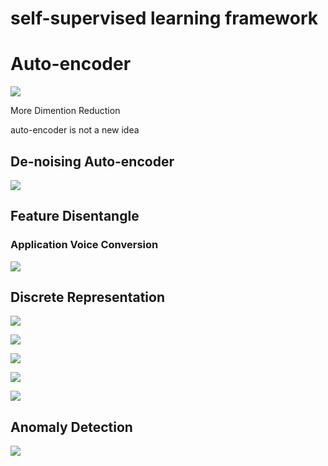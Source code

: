 # self-supervised learning framework
# Auto-encoder
![](img/auto_encoder.PNG)

More Dimention Reduction 

auto-encoder is not a new idea

## De-noising Auto-encoder
![](img/reviewBERT.PNG)

## Feature Disentangle

### Application Voice Conversion
![](img/voiceconversion.PNG)

## Discrete Representation

![](img/DiscreteRepresentation.PNG)

![](img/VQVAE.PNG)

![](img/textasr.PNG)

![](img/AE_G.PNG)

![](img/AE_C.PNG)

## Anomaly Detection
![](img/ae_anomaly.PNG)